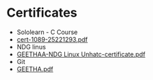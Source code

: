 # Certificates
* Sololearn - C Course
* [cert-1089-25221293.pdf](https://github.com/geethagrace/M1_project1/files/8340622/cert-1089-25221293.pdf)
* NDG linus
* [GEETHAA-NDG Linux Unhatc-certificate.pdf](https://github.com/geethagrace/M1_project1/files/8340633/GEETHAA-NDG.Linux.Unhatc-certificate.pdf)
* Git
* [GEETHA.pdf](https://github.com/geethagrace/M1_project1/files/8340639/GEETHA.pdf)

